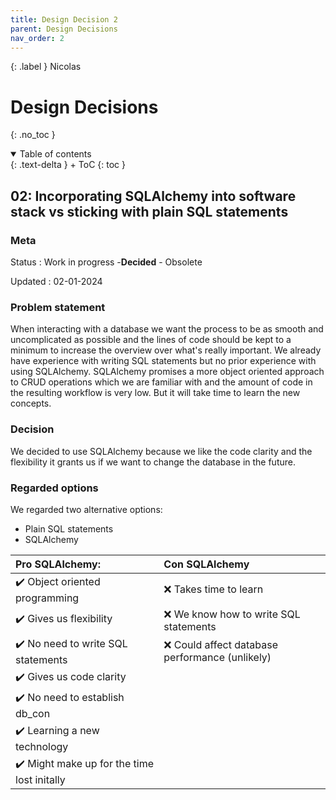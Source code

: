 ```yaml
---
title: Design Decision 2
parent: Design Decisions
nav_order: 2
---
```


{: .label }
Nicolas

# Design Decisions
{: .no_toc }

<details open markdown="block">
{: .text-delta }
<summary>Table of contents</summary>
+ ToC
{: toc }
</details>

## 02: Incorporating SQLAlchemy into software stack vs sticking with plain SQL statements

### Meta

Status
: Work in progress -**Decided** - Obsolete

Updated
: 02-01-2024

### Problem statement

When interacting with a database we want the process to be as smooth and uncomplicated as possible and the lines of code should be kept to a minimum to increase the overview over what's really important. We already have experience with writing SQL statements but no prior experience with using SQLAlchemy. SQLAlchemy promises a more object oriented approach to CRUD operations which we are familiar with and the amount of code in the resulting workflow is very low. But it will take time to learn the new concepts.

### Decision

We decided to use SQLAlchemy because we like the code clarity and the flexibility it grants us if we want to change the database in the future.

### Regarded options

We regarded two alternative options:

+ Plain SQL statements
+ SQLAlchemy

 | Pro SQLAlchemy: | Con SQLAlchemy |
 | :-- | :-- | 
 | ✔️ Object oriented programming | ❌ Takes time to learn |
 | ✔️ Gives us flexibility | ❌ We know how to write SQL statements |
 | ✔️ No need to write SQL statements | ❌ Could affect database performance (unlikely) |
 | ✔️ Gives us code clarity | |
 | ✔️ No need to establish db_con | |
 | ✔️ Learning a new technology | |
 | ✔️ Might make up for the time lost initally | |
